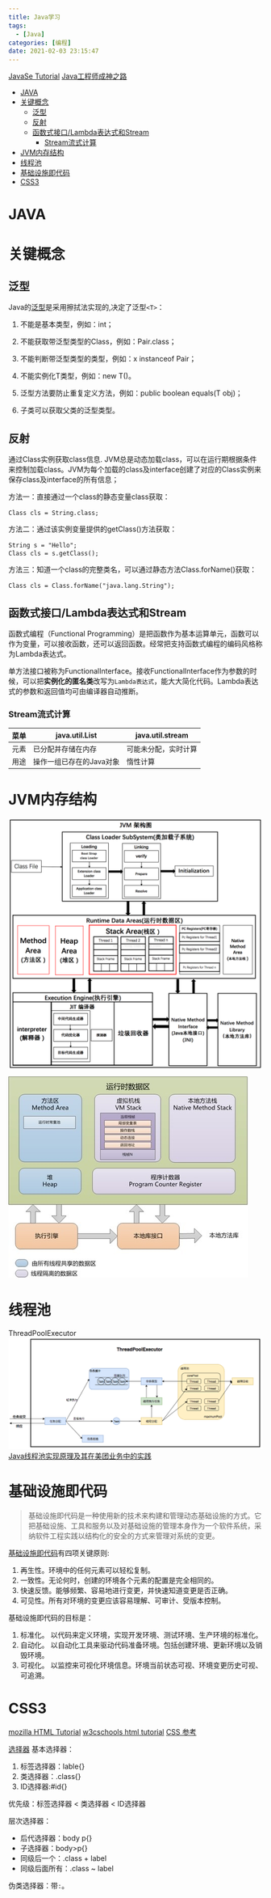 ```yaml
---
title: Java学习
tags:
  - [Java]
categories: [编程]
date: 2021-02-03 23:15:47
---
```

<font face="微软雅黑"> </font>
<center> </center>

<!-- more -->

[JavaSe Tutorial](https://docs.oracle.com/javase/tutorial/)
[Java工程师成神之路](https://hollischuang.github.io/toBeTopJavaer/#/)

- [JAVA](#java)
- [关键概念](#关键概念)
  - [泛型](#泛型)
  - [反射](#反射)
  - [函数式接口/Lambda表达式和Stream](#函数式接口lambda表达式和stream)
    - [Stream流式计算](#stream流式计算)
- [JVM内存结构](#jvm内存结构)
- [线程池](#线程池)
- [基础设施即代码](#基础设施即代码)
- [CSS3](#css3)
# JAVA

# 关键概念
## 泛型
Java的[泛型](https://www.liaoxuefeng.com/wiki/1252599548343744/1265104600263968)是采用擦拭法实现的,决定了泛型`<T>`：
1. 不能是基本类型，例如：int；
2. 不能获取带泛型类型的Class，例如：Pair<String>.class；
3. 不能判断带泛型类型的类型，例如：x instanceof Pair<String>；
4. 不能实例化T类型，例如：new T()。
5. 泛型方法要防止重复定义方法，例如：public boolean equals(T obj)；

6. 子类可以获取父类的泛型类型<T>。



## 反射
通过Class实例获取class信息.
JVM总是动态加载class，可以在运行期根据条件来控制加载class。JVM为每个加载的class及interface创建了对应的Class实例来保存class及interface的所有信息；

方法一：直接通过一个class的静态变量class获取：

```
Class cls = String.class;

```
方法二：通过该实例变量提供的getClass()方法获取：

```
String s = "Hello";
Class cls = s.getClass();

```
方法三：知道一个class的完整类名，可以通过静态方法Class.forName()获取：
```
Class cls = Class.forName("java.lang.String");

```

## 函数式接口/Lambda表达式和Stream


函数式编程（Functional Programming）是把函数作为基本运算单元，函数可以作为变量，可以接收函数，还可以返回函数。经常把支持函数式编程的编码风格称为Lambda表达式。

单方法接口被称为FunctionalInterface。接收FunctionalInterface作为参数的时候，可以把**实例化的匿名类**改写为`Lambda表达式`，能大大简化代码。Lambda表达式的参数和返回值均可由编译器自动推断。


### Stream流式计算
菜单 | java.util.List | java.util.stream
-|----------------|-----------------
元素 | 已分配并存储在内存 | 可能未分配，实时计算
用途 | 操作一组已存在的Java对象 | 惰性计算


# JVM内存结构
<img src="https://raw.githubusercontent.com/tiandaochouqin1/Sources/main/images/JVM.png" width = "800"  alt="JVM" align=center />


![Jvm内存](https://raw.githubusercontent.com/tiandaochouqin1/Sources/main/images/JvmMem.jpg)

# 线程池

ThreadPoolExecutor
![ThreadPoolExecutor](https://raw.githubusercontent.com/tiandaochouqin1/Sources/main/images/ThreadPoolExecutor.png)
[Java线程池实现原理及其在美团业务中的实践](https://tech.meituan.com/2020/04/02/java-pooling-pratice-in-meituan.html)





# 基础设施即代码

>基础设施即代码是一种使用新的技术来构建和管理动态基础设施的方式。它把基础设施、工具和服务以及对基础设施的管理本身作为一个软件系统，采纳软件工程实践以结构化的安全的方式来管理对系统的变更。

[基础设施即代码](https://insights.thoughtworks.cn/nfrastructure-as-code/)有四项关键原则:
1. 再生性。环境中的任何元素可以轻松复制。
2. 一致性。无论何时，创建的环境各个元素的配置是完全相同的。
3. 快速反馈。能够频繁、容易地进行变更，并快速知道变更是否正确。
4. 可见性。所有对环境的变更应该容易理解、可审计、受版本控制。

基础设施即代码的目标是：
1. 标准化。 以代码来定义环境，实现开发环境、测试环境、生产环境的标准化。
2. 自动化。 以自动化工具来驱动代码准备环境。包括创建环境、更新环境以及销毁环境。
3. 可视化。 以监控来可视化环境信息。环境当前状态可视、环境变更历史可视、可追溯。




# CSS3
[mozilla HTML Tutorial](https://developer.mozilla.org/zh-CN/docs/Web/HTML#tools)
[w3cschools html tutorial](https://www.w3schools.com/html/html_intro.asp)
[CSS 参考](https://developer.mozilla.org/zh-CN/docs/Web/CSS/Reference)

[选择器](https://developer.mozilla.org/zh-CN/docs/Web/CSS/CSS_Selectors)
基本选择器：
1. 标签选择器：lable{}
2. 类选择器：.class{}
3. ID选择器:#id{}


优先级：标签选择器 < 类选择器 < ID选择器

层次选择器：
- 后代选择器：body p{}
- 子选择器：body>p{}
- 同级后一个：.class + label
- 同级后面所有：.class ~ label

伪类选择器：带`:`。





